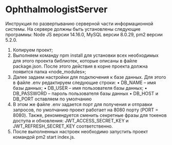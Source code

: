 # OphthalmologistServer
Инструкция по развертыванию серверной части информационной системы.
На сервере должны быть установлены следующие программы: Node JS версии 14.16.0, MySQL версии 8.0.29, pm2 версии 5.2.0.
  1.	Копируем проект;
  2.	Выполняем команду npm install для установки всех необходимых для этого проекта библиотек, которые описаны в файле package.json. После этого действия в корне проекта должна появится папка «node_modules»;
  3.	Далее задаем настройки для подключения к базе данных. Для этого в файле .env редактируем следующие строки:
    •	DB_NAME – имя базы данных;
    •	DB_USER – имя пользователя базы данных;
    •	DB_PASSWORD – пароль пользователя базы данных
    •	DB_HOST и DB_PORT оставляем по умолчанию
  4.	В этом же файле .env задается порт для получения и отправки запросов, по умолчанию проект работает на 8080 порту (PORT = 8080). Также, рекомендуется сменить секретные фразы для токенов доступа и обновления: JWT_ACCESS_SECRET_KEY и JWT_REFRESH_SECRET_KEY соответственно.
  5.	После выполненных настроек необходимо запустить проект командой pm2 start index.js.
